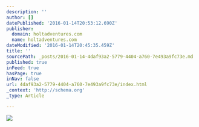 ```yaml
---
description: ''
author: []
datePublished: '2016-01-14T20:53:12.690Z'
publisher:
  domain: holtadventures.com
  name: holtadventures.com
dateModified: '2016-01-14T20:45:35.459Z'
title: ''
sourcePath: _posts/2016-01-14-4daf93a2-5779-4404-a760-7e493a9fc73e.md
published: true
inFeed: true
hasPage: true
inNav: false
url: 4daf93a2-5779-4404-a760-7e493a9fc73e/index.html
_context: 'http://schema.org'
_type: Article

---
```

![](http://holtadventures.com/wp-content/Gallery/Laos/DSC_0154.JPG)